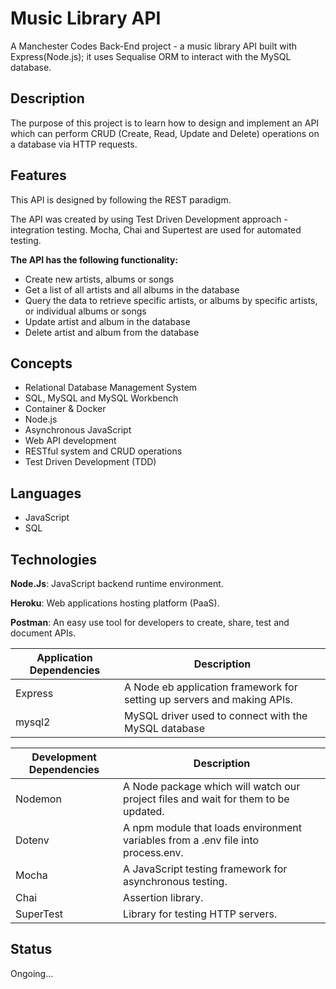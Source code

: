 # Music Library API

A Manchester Codes Back-End project - a music library API built with Express(Node.js); it uses Sequalise ORM to interact with the MySQL database.

## Description

The purpose of this project is to learn how to design and implement an API which can perform CRUD (Create, Read, Update and Delete) operations on a database via HTTP requests.

## Features

This API is designed by following the REST paradigm.

The API was created by using Test Driven Development approach - integration testing. Mocha, Chai and Supertest are used for automated testing. 

**The API has the following functionality:**

- Create new artists, albums or songs
- Get a list of all artists and all albums in the database
- Query the data to retrieve specific artists, or albums by specific artists, or individual albums or songs
- Update artist and album in the database
- Delete artist and album from the database

## Concepts

- Relational Database Management System
- SQL, MySQL and MySQL Workbench
- Container & Docker
- Node.js
- Asynchronous JavaScript 
- Web API development
- RESTful system and CRUD operations
- Test Driven Development (TDD)

## Languages

- JavaScript
- SQL

## Technologies


**Node.Js**: JavaScript backend runtime environment.

**Heroku**: Web applications hosting platform (PaaS).

**Postman**: An easy use tool for developers to create, share, test and document APIs.


| Application Dependencies | Description |
| ------------------------ | ----------- |
| Express                  | A Node  eb application framework for setting up servers and making APIs.
| mysql2                   | MySQL driver used to connect with the MySQL database|

| Development Dependencies | Description |
| ------------------------ | ----------- |
| Nodemon                  | A Node package which will watch our project files and wait for them to be updated. |
| Dotenv                   | A npm module that loads environment variables from a .env file into process.env. |
| Mocha                    | A JavaScript testing framework for asynchronous testing. |
| Chai                     | Assertion library.| 
| SuperTest                | Library for testing HTTP servers.|


## Status

Ongoing...